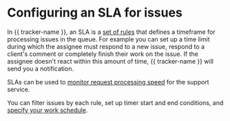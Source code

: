 # Configuring an SLA for issues

In {{ tracker-name }}, an SLA is a [set of rules](manager/sla.md) that defines a timeframe for processing issues in the queue. For example you can set up a time limit during which the assignee must respond to a new issue, respond to a client's comment or completely finish their work on the issue. If the assignee doesn't react within this amount of time, {{ tracker-name }} will send you a notification.

SLAs can be used to [monitor request processing speed](support-process-sla.md) for the support service.

You can filter issues by each rule, set up timer start and end conditions, and [specify your work schedule](manager/schedule.md).
